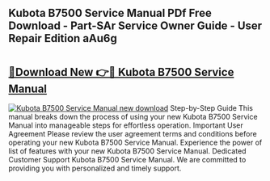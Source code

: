 ## Kubota B7500 Service Manual PDf Free Download - Part-SAr Service Owner Guide - User Repair Edition aAu6g

# <h2><a href="http://bc13470.oget.top/?id=Kubota+B7500+Service+Manual">🔗Download New 👉🔴 Kubota B7500 Service Manual</a></h2>

[![Kubota B7500 Service Manual new download](https://i.imgur.com/5g1atiW.png)](http://bc13470.oget.top/?id=Kubota+B7500+Service+Manual)
Step-by-Step Guide This manual breaks down the process of using your new Kubota B7500 Service Manual into manageable steps for effortless operation. Important User Agreement Please review the user agreement terms and conditions before operating your new Kubota B7500 Service Manual. Experience the power of list of features with your new Kubota B7500 Service Manual. Dedicated Customer Support Kubota B7500 Service Manual. We are committed to providing you with personalized and timely support.
